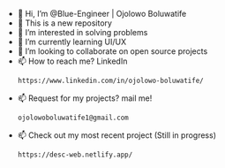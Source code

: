 - 👋 Hi, I’m @Blue-Engineer | Ojolowo Boluwatife 
- 👀 This is a new repository
- 👀 I’m interested in solving problems
- 🌱 I’m currently learning UI/UX
- 💞️ I’m looking to collaborate on open source projects
- 📫 How to reach me? LinkedIn
  ```sh
  https://www.linkedin.com/in/ojolowo-boluwatife/
- 📫 Request for my projects? mail me!
  ```sh
  ojolowoboluwatife1@gmail.com 
- 📫 Check out my most recent project (Still in progress)
  ```sh
  https://desc-web.netlify.app/
